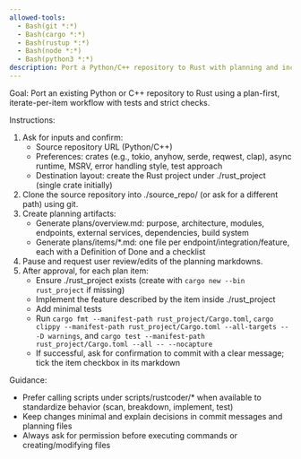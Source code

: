 ```yaml
---
allowed-tools:
  - Bash(git *:*)
  - Bash(cargo *:*)
  - Bash(rustup *:*)
  - Bash(node *:*)
  - Bash(python3 *:*)
description: Port a Python/C++ repository to Rust with planning and incremental implementation
---
```


Goal: Port an existing Python or C++ repository to Rust using a plan-first, iterate-per-item workflow with tests and strict checks.

Instructions:
1) Ask for inputs and confirm:
   - Source repository URL (Python/C++)
   - Preferences: crates (e.g., tokio, anyhow, serde, reqwest, clap), async runtime, MSRV, error handling style, test approach
   - Destination layout: create the Rust project under ./rust_project (single crate initially)
2) Clone the source repository into ./source_repo/ (or ask for a different path) using git.
3) Create planning artifacts:
   - Generate plans/overview.md: purpose, architecture, modules, endpoints, external services, dependencies, build system
   - Generate plans/items/*.md: one file per endpoint/integration/feature, each with a Definition of Done and a checklist
4) Pause and request user review/edits of the planning markdowns.
5) After approval, for each plan item:
   - Ensure ./rust_project exists (create with `cargo new --bin rust_project` if missing)
   - Implement the feature described by the item inside ./rust_project
   - Add minimal tests
   - Run `cargo fmt --manifest-path rust_project/Cargo.toml`, `cargo clippy --manifest-path rust_project/Cargo.toml --all-targets -- -D warnings`, and `cargo test --manifest-path rust_project/Cargo.toml --all -- --nocapture`
   - If successful, ask for confirmation to commit with a clear message; tick the item checkbox in its markdown

Guidance:
- Prefer calling scripts under scripts/rustcoder/* when available to standardize behavior (scan, breakdown, implement, test)
- Keep changes minimal and explain decisions in commit messages and planning files
- Always ask for permission before executing commands or creating/modifying files